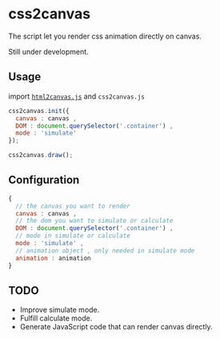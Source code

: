 # css2canvas
The script let you render css animation directly on canvas.

Still under development.
## Usage
import [`html2canvas.js`](https://github.com/niklasvh/html2canvas) and `css2canvas.js`
```javascript
css2canvas.init({
  canvas : canvas ,
  DOM : document.querySelector('.container') ,
  mode : 'simulate'
});

css2canvas.draw();
```

## Configuration 
```javascript
{
  // the canvas you want to render
  canvas : canvas ,
  // the dom you want to simulate or calculate
  DOM : document.querySelector('.container') ,
  // mode in simulate or calculate
  mode : 'simulate' ,
  // animation object , only needed in simulate mode
  animation : animation 
}
```

## TODO
* Improve simulate mode.
* Fulfill calculate mode.
* Generate JavaScript code that can render canvas directly.